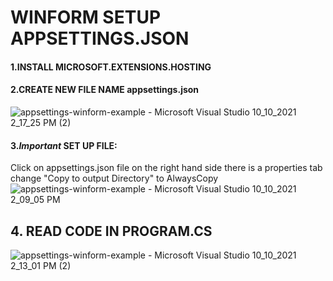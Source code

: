 # WINFORM SETUP APPSETTINGS.JSON

#### 1.INSTALL MICROSOFT.EXTENSIONS.HOSTING
#### 2.CREATE NEW FILE NAME appsettings.json
![appsettings-winform-example - Microsoft Visual Studio 10_10_2021 2_17_25 PM (2)](https://user-images.githubusercontent.com/27767477/136686499-ff2dc2c9-b867-48df-8da7-b0fd4c523f6e.png)

#### 3.*Important* SET UP FILE:
  
  Click on appsettings.json file on the right hand side there is a properties tab change "Copy to output Directory" to AlwaysCopy
![appsettings-winform-example - Microsoft Visual Studio 10_10_2021 2_09_05 PM](https://user-images.githubusercontent.com/27767477/136686321-dddee384-afc9-4e80-93e0-1d801a4a3d39.png)

## 4. READ CODE IN PROGRAM.CS
![appsettings-winform-example - Microsoft Visual Studio 10_10_2021 2_13_01 PM (2)](https://user-images.githubusercontent.com/27767477/136686410-256baf1b-94ee-4dbb-aa2c-f30ec9e0608b.png)

